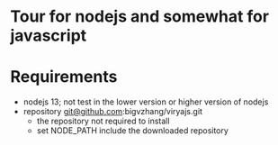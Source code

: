 # Tour for nodejs and somewhat for javascript
# Requirements
  - nodejs 13; not test in the lower version or higher version of nodejs
  - repository git@github.com:bigvzhang/viryajs.git  
	- the repository not required to install
    - set NODE_PATH include the downloaded repository
